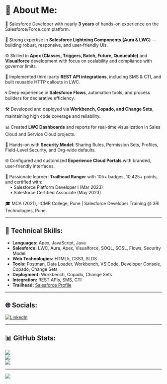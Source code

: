 # 💫 About Me:

🚀 Salesforce Developer with nearly **3 years** of hands-on experience on the Salesforce/Force.com platform.<br><br>
🎯 Strong expertise in **Salesforce Lightning Components (Aura & LWC)** — building robust, responsive, and user-friendly UIs.<br><br>
⚙️ Skilled in **Apex (Classes, Triggers, Batch, Future, Queueable)** and **Visualforce** development with focus on scalability and compliance with governor limits.<br><br>
🔗 Implemented third-party **REST API integrations**, including SMS & CTI, and built reusable HTTP callouts in LWC.<br><br>
🌀 Deep experience in **Salesforce Flows**, automation tools, and process builders for declarative efficiency.<br><br>
🛠️ Developed and deployed via **Workbench, Copado, and Change Sets**, maintaining high code coverage and reliability.<br><br>
📊 Created **LWC Dashboards** and reports for real-time visualization in Sales Cloud and Service Cloud projects.<br><br>
🔐 Hands-on with **Security Model**: Sharing Rules, Permission Sets, Profiles, Field-Level Security, and Org-wide defaults.<br><br>
🌐 Configured and customized **Experience Cloud Portals** with branded, user-friendly interfaces.<br><br>
🧠 Passionate learner: **Trailhead Ranger** with 105+ badges, 10,425+ points, and certified with:<br>
&nbsp;&nbsp;&nbsp;&nbsp;• Salesforce Platform Developer I (Mar 2023)<br>
&nbsp;&nbsp;&nbsp;&nbsp;• Salesforce Certified Associate (May 2023)<br><br>
🎓 MCA (2021), IICMR College, Pune | Salesforce Developer Training @ 3RI Technologies, Pune.<br>

---

## 🧠 Technical Skills:

- **Languages:** Apex, JavaScript, Java  
- **Salesforce:** LWC, Aura, Apex, Visualforce, SOQL, SOSL, Flows, Security Model  
- **Web Technologies:** HTML5, CSS3, SLDS  
- **Tools:** Postman, Data Loader, Workbench, VS Code, Developer Console, Copado, Change Sets  
- **Deployment:** Workbench, Copado, Change Sets  
- **Integration:** REST APIs, SMS, CTI  
- **Trailhead:** [Salesforce Profile](https://www.salesforce.com/trailblazer/nchoudhary22)

---

## 🌐 Socials:

[![LinkedIn](https://img.shields.io/badge/LinkedIn-%230077B5.svg?logo=linkedin&logoColor=white)](https://www.linkedin.com/in/nitin-choudhary-salesforce-dev-389596104)

---

## 📊 GitHub Stats:

![](https://github-readme-stats.vercel.app/api?username=Nitin-sudo-source&theme=dark&hide_border=false&include_all_commits=false&count_private=false)<br/>
![](https://nirzak-streak-stats.vercel.app/?user=Nitin-sudo-source&theme=dark&hide_border=false)<br/>
![](https://github-readme-stats.vercel.app/api/top-langs/?username=Nitin-sudo-source&theme=dark&hide_border=false&include_all_commits=false&count_private=false&layout=compact)

---

[![](https://visitcount.itsvg.in/api?id=Nitin-sudo-source&icon=0&color=0)](https://visitcount.itsvg.in)

<!-- Proudly created by Nitin Choudhary -->
